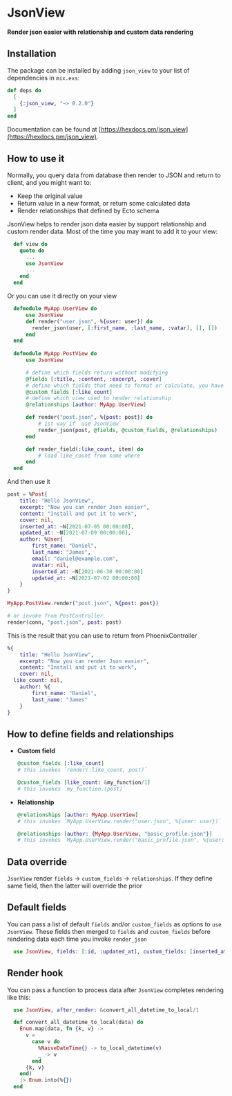 # JsonView

**Render json easier with relationship and custom data rendering**

## Installation

The package can be installed
by adding `json_view` to your list of dependencies in `mix.exs`:

```elixir
def deps do
  [
    {:json_view, "~> 0.2.0"}
  ]
end
```

Documentation can be found at [https://hexdocs.pm/json_view](https://hexdocs.pm/json_view).


## How to use it

  Normally, you query data from database then render to JSON and return to client, and you might want to:

  - Keep the original value
  - Return value in a new format, or return some calculated data
  - Render relationships that defined by Ecto schema

  JsonView helps to render json data easier by support relationship and custom render data.
  Most of the time you may want to add it to your view:

```elixir
  def view do
    quote do
      ...
      use JsonView
      ...
    end
  end
```

  Or you can use it directly on your view

```elixir
  defmodule MyApp.UserView do
      use JsonView
      def render("user.json", %{user: user}) do
      	render_json(user, [:first_name, :last_name, :vatar], [], [])
      end
  end
      
  defmodule MyApp.PostView do
      use JsonView

      # define which fields return without modifying
      @fields [:title, :content, :excerpt, :cover]
      # define which fields that need to format or calculate, you have to define `render_field/2` below
      @custom_fields [:like_count]
      # define which view used to render relationship
      @relationships [author: MyApp.UserView]

      def render("post.json", %{post: post}) do
          # 1st way if `use JsonView`
          render_json(post, @fields, @custom_fields, @relationships)
      end

      def render_field(:like_count, item) do
          # load like_count from some where
      end
  end
```

And then use it

```elixir
post = %Post{
	title: "Hello JsonView",
	excerpt: "Now you can render Json easier",
	content: "Install and put it to work",
	cover: nil,
	inserted_at: ~N[2021-07-05 00:00:00],
	updated_at: ~N[2021-07-09 00:00:00],
	author: %User{
		first_name: "Daniel",
		last_name: "James",
		email: "daniel@example.com",
		avatar: nil,
		inserted_at: ~N[2021-06-30 00:00:00]
		updated_at: ~N[2021-07-02 00:00:00]
	}
}

MyApp.PostView.render("post.json", %{post: post})

# or invoke from PostController
render(conn, "post.json", post: post)
```



This is the result that you can use to return from PhoenixController

```elixir
%{
	title: "Hello JsonView",
	excerpt: "Now you can render Json easier",
	content: "Install and put it to work",
	cover: nil,
  like_count: nil,
	author: %{
		first_name: "Daniel",
		last_name: "James"
	}
}
```





## How to define fields and relationships

- **Custom field**

  ```elixir
  @custom_fields [:like_count]
  # this invokes `render(:like_count, post)`
  
  @custom_fields [like_count: &my_function/1]
  # this invokes `my_function.(post)`
  ```

- **Relationship**

  ```elixir
  @relationships [author: MyApp.UserView]
  # this invokes `MyApp.UserView.render("user.json", %{user: user})`
  
  @relationships [author: {MyApp.UserView, "basic_profile.json"}]
  # this invokes `MyApp.UserView.render("basic_profile.json", %{user: user})`
  ```



## Data override

  `JsonView` render `fields` -> `custom_fields` -> `relationships`. If they define same field, then the latter will override the prior



## Default fields

  You can pass a list of default `fields` and/or `custom_fields` as options to `use JsonView`. These fields then merged to `fields` and `custom_fields` before rendering data each time you invoke `render_json`

```elixir
  use JsonView, fields: [:id, :updated_at], custom_fields: [inserted_at: &to_local_time/2]
```



## Render hook

  You can pass a function to process data after `JsonView` completes rendering like this:

```elixir
  use JsonView, after_render: &convert_all_datetime_to_local/1

  def convert_all_datetime_to_local(data) do
    Enum.map(data, fn {k, v} ->
      v =
        case v do
          %NaiveDateTime{} -> to_local_datetime(v)
          _ -> v
        end
      {k, v}
    end)
    |> Enum.into(%{})
  end
```
